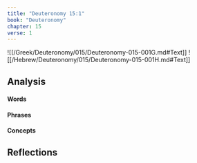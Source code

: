 ```yaml
---
title: "Deuteronomy 15:1"
book: "Deuteronomy"
chapter: 15
verse: 1
---
```

![[/Greek/Deuteronomy/015/Deuteronomy-015-001G.md#Text]]
![[/Hebrew/Deuteronomy/015/Deuteronomy-015-001H.md#Text]]

## Analysis

#### Words

#### Phrases

#### Concepts

## Reflections
